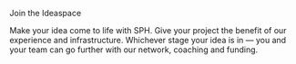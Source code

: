 Join the Ideaspace

Make your idea come to life with SPH. Give your project the benefit of our experience and infrastructure. Whichever stage your idea is in — you and your team can go further with our network, coaching and funding.

